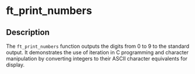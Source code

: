 # ft_print_numbers


## Description

The `ft_print_numbers` function outputs the digits from 0 to 9 to the standard output. It demonstrates the use of iteration in C programming and character manipulation by converting integers to their ASCII character equivalents for display.

 
